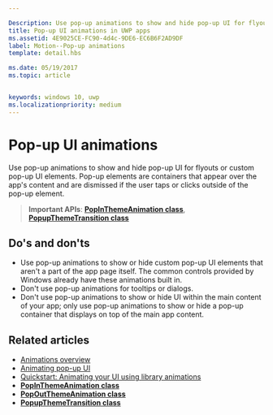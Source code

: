 ```yaml
---

Description: Use pop-up animations to show and hide pop-up UI for flyouts or custom pop-up UI elements. Pop-up elements are containers that appear over the app's content and are dismissed if the user taps or clicks outside of the pop-up element.
title: Pop-up UI animations in UWP apps
ms.assetid: 4E9025CE-FC90-4d4c-9DE6-EC6B6F2AD9DF
label: Motion--Pop-up animations
template: detail.hbs

ms.date: 05/19/2017
ms.topic: article


keywords: windows 10, uwp
ms.localizationpriority: medium
---
```


# Pop-up UI animations



Use pop-up animations to show and hide pop-up UI for flyouts or custom pop-up UI elements. Pop-up elements are containers that appear over the app's content and are dismissed if the user taps or clicks outside of the pop-up element.

> **Important APIs**: [**PopInThemeAnimation class**](https://msdn.microsoft.com/library/windows/apps/br210383), [**PopupThemeTransition class**](https://msdn.microsoft.com/library/windows/apps/hh969172)


## Do's and don'ts


-   Use pop-up animations to show or hide custom pop-up UI elements that aren't a part of the app page itself. The common controls provided by Windows already have these animations built in.
-   Don't use pop-up animations for tooltips or dialogs.
-   Don't use pop-up animations to show or hide UI within the main content of your app; only use pop-up animations to show or hide a pop-up container that displays on top of the main app content.

## Related articles

* [Animations overview](https://msdn.microsoft.com/library/windows/apps/mt187350)
* [Animating pop-up UI](https://msdn.microsoft.com/library/windows/apps/xaml/jj649433)
* [Quickstart: Animating your UI using library animations](https://msdn.microsoft.com/library/windows/apps/xaml/hh452703)
* [**PopInThemeAnimation class**](https://msdn.microsoft.com/library/windows/apps/br210383)
* [**PopOutThemeAnimation class**](https://msdn.microsoft.com/library/windows/apps/br210391)
* [**PopupThemeTransition class**](https://msdn.microsoft.com/library/windows/apps/hh969172)

 

 




